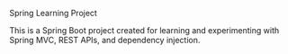 Spring Learning Project

This is a Spring Boot project created for learning and experimenting with Spring MVC, REST APIs, and dependency injection.
